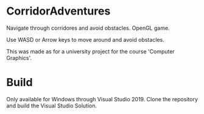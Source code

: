 # CorridorAdventures
Navigate through corridores and avoid obstacles. OpenGL game.

Use WASD or Arrow keys to move around and avoid obstacles.

This was made as for a university project for the course 'Computer Graphics'.
# Build

Only available for Windows through Visual Studio 2019. Clone the  repository and build the Visual Studio Solution.
